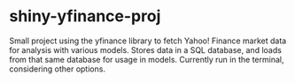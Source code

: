 # shiny-yfinance-proj

Small project using the yfinance library to fetch Yahoo! Finance market data for analysis with various models. Stores data in a SQL database, and loads from that same database for usage in models. Currently run in the terminal, considering other options.


